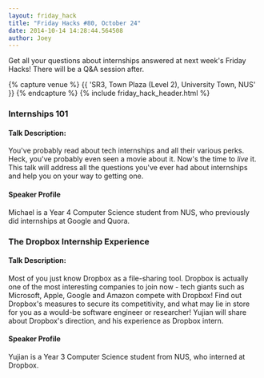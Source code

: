 ```yaml
---
layout: friday_hack
title: "Friday Hacks #80, October 24"
date: 2014-10-14 14:28:44.564508
author: Joey
---
```


Get all your questions about internships answered at next week's Friday Hacks! There will be a Q&A session after.

{% capture venue %}
    {{ 'SR3, Town Plaza (Level 2), University Town, NUS' }}
{% endcapture %}
{% include friday_hack_header.html %}

### Internships 101

#### Talk Description:

You've probably read about tech internships and all their various perks. Heck, you've probably even seen a movie about it. Now's the time to _live_ it. This talk will address all the questions you've ever had about internships and help you on your way to getting one.

#### Speaker Profile
Michael is a Year 4 Computer Science student from NUS, who previously did internships at Google and Quora.

### The Dropbox Internship Experience

#### Talk Description:
Most of you just know Dropbox as a file-sharing tool. Dropbox is actually one of the most interesting companies to join now - tech giants such as Microsoft, Apple, Google and Amazon compete with Dropbox! Find out Dropbox's measures to secure its competitivity, and what may lie in store for you as a would-be software engineer or researcher! Yujian will share about Dropbox's direction, and his experience as Dropbox intern.

#### Speaker Profile
Yujian is a Year 3 Computer Science student from NUS, who interned at Dropbox.